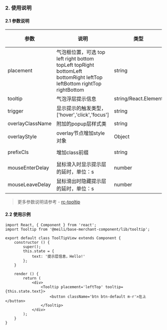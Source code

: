 ### 2. 使用说明

#### 2.1 参数说明

| 参数        | 说明           | 类型         |  备注       |   默认       |
| ------------ | ------------- | ------------ | ------------  |------------  |
| placement       | 气泡框位置，可选 top left right bottom topLeft topRight bottomLeft bottomRight leftTop leftBottom rightTop rightBottom          | string       |         | "top"   |
| tooltip     | 气泡浮层提示信息   | string/React.Element | - |  - |
| trigger     | 显示提示的触发类型，['hover','click','focus']   | string | - |  "hover" |
| overlayClassName |  附加的popup层样式类  | string | - |   |
| overlayStyle |  overlay节点增加style对象  | Object | - |   |
| prefixCls |  增加class前缀  | string | - |  "rc-tooltip" |
| mouseEnterDelay |  鼠标滑入时显示提示层的延时，单位：s  | number | - |  0 |
| mouseLeaveDelay |  鼠标滑出时隐藏提示层的延时，单位：s  | number | - |  0.1 |


> 更多参数说明请参考 - [rc-tooltip](https://www.npmjs.com/package/rc-tooltip)

#### 2.2 使用示例

	import React, { Component } from 'react';
	import Tooltip from '@meili/base-merchant-component/lib/tooltip';

	export default class ToolTipView extends Component {
		constructor () {
	        super();
	        this.state = {
	            text: '提示层信息，Hello!'
	        };
	    }

	    render () {
	        return (
	            <div>
	                <Tooltip placement='leftTop' tooltip={this.state.text}>
	                    <button className='btn btn-default m-r'>左上</button>
	                </Tooltip>
	            </div>
	        );
	    }
	}